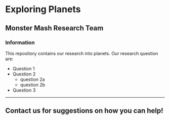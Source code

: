 # Exploring Planets

## Monster Mash Research Team

### Information 

This repository contains our research into planets. Our research question are:
* Question 1
* Question 2
  - question 2a
  - question 2b
* Question 3

---
Contact us for suggestions on how you can help!
---
